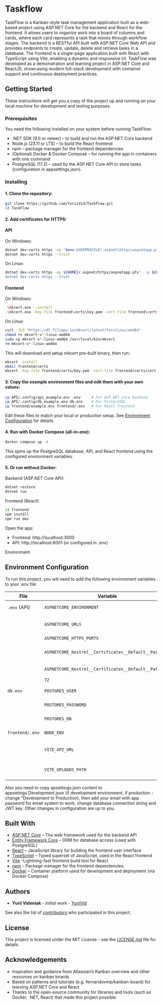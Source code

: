 # Taskflow

TaskFlow is a Kanban-style task management application built as a web-based project using ASP.NET Core for the backend and React for the frontend. It allows users to organize work into a board of columns and cards, where each card represents a task that moves through workflow stages.  The backend is a RESTful API built with ASP.NET Core Web API and provides endpoints to create, update, delete and retrieve tasks in a database. The frontend is a single-page application built with React with TypeScript using Vite, enabling a dynamic and responsive UI. TaskFlow was developed as a demonstration and learning project in ASP.NET Core and ReactJS, showcasing modern full-stack development with container support and continuous deployment practices.

## Getting Started

These instructions will get you a copy of the project up and running on your local machine for development and testing purposes.

### Prerequisites

You need the following installed on your system before running TaskFlow:
- .NET SDK (9.0 or newer) – to build and run the ASP.NET Core backend
- Node.js (23.11 or LTS) – to build the React frontend
- npm – package manager for the frontend dependencies
- (Optional) Docker & Docker Compose – for running the app in containers with one command
- PostgreSQL (17.2)  – used by the ASP.NET Core API to store tasks (configuration in appsettings.json).

### Installing

#### 1. Clone the repository:

```bash
git clone https://github.com/YuriiVid/TaskFlow.git
cd TaskFlow
```

#### 2. Add certificates for HTTPS:

#### API

On Windows:
```bash
dotnet dev-certs https -ep "$env:USERPROFILE\.aspnet\https\aspnetapp.pfx"  -p $CREDENTIAL_PLACEHOLDER$
dotnet dev-certs https --trust
```

On Linux:
```bash
dotnet dev-certs https -ep ${HOME}/.aspnet/https/aspnetapp.pfx"  -p $CREDENTIAL_PLACEHOLDER
dotnet dev-certs https --trust
```

#### Frontend

On Windows:
```bash
.\mkcert.exe --install
.\mkcert.exe -key-file frontend\certs\key.pem -cert-file frontend\certs\cert.pem localhost 127.0.0.1 ::1
```
On Linux:
```bash 
curl -JLO "https://dl.filippo.io/mkcert/latest?for=linux/amd64"
chmod +x mkcert-v*-linux-amd64
sudo cp mkcert-v*-linux-amd64 /usr/local/bin/mkcert
rm mkcert-v*-linux-amd64
```
This will download and setup mkcert pre-built binary, then run:
```bash
mkcert -install
mkdir frontend/certs
mkcert -key-file frontend/certs/key.pem -cert-file frontend/certs/cert.pem localhost 127.0.0.1 ::1
```
#### 3. Copy the example environment files and edit them with your own values:

```bash
cp API/.config/api_example.env .env     # For ASP.NET Core backend
cp API/.config/db_example.env db.env    # For PostgreSQL
cp frontend/example.env frontend/.env   # For React frontend
```
Edit these files to match your local or production setup. See [Environment Configuration](#environment-configuration) for details.

#### 4. Run with Docker Compose (all-in-one):

```bash
docker compose up -d
```
This spins up the PostgreSQL database, API, and React frontend using the configured environment variables.

#### 5. Or run without Docker:

Backend (ASP.NET Core API):

```bash
dotnet restore
dotnet run
```
Frontend (React):

```bash
cd frontend
npm install
npm run dev
```
Open the app:

- Frontend: http://localhost:3000
- API: http://localhost:8001 (or configured in .env)

Environment

## Environment Configuration

To run this project, you will need to add the following environment variables to your .env file

| **File**        | **Variable**                                          | **Description**                  | **Example**              |
| --------------- | ----------------------------------------------------- | -------------------------------- | ------------------------ |
| `.env` (API)    | `ASPNETCORE_ENVIRONMENT`                              | ASP.NET environment              | `Development`            |
|                 | `ASPNETCORE_URLS`                                     | URLs to bind the server to       | `https://localhost:8001` |
|                 | `ASPNETCORE_HTTPS_PORTS`                              | HTTPS port                       | `8001`                   |
|                 | `ASPNETCORE_Kestrel__Certificates__Default__Password` | Password for HTTPS certificate   | `yourpassword`           |
|                 | `ASPNETCORE_Kestrel__Certificates__Default__Path`     | Path to the `.pfx` file          | `./localhost.pfx`        |
|                 | `TZ`                                                  | Timezone                         | `UTC`            |
| `db.env`        | `POSTGRES_USER`                                       | Database username                | `taskflow`               |
|                 | `POSTGRES_PASSWORD`                                   | Database password                | `supersecret`            |
|                 | `POSTGRES_DB`                                         | Name of the database             | `taskflowdb`             |
| `frontend/.env` | `NODE_ENV`                                            | Frontend environment             | `development`            |
|                 | `VITE_API_URL`                                        | Backend API base URL             | `https://localhost:5001` |
|                 | `VITE_UPLOADS_PATH`                                   | Path for file uploads (optional) | `/uploads`               |

Also you need to copy apsettings.json content to appsetings.Development.json (if development environment, if production - change "Development to Production), then add your email with app password for email system to work, change database connection string and JWT key. Other changes in configuration are up to you. 

## Built With

* [ASP.NET Core](https://dotnet.microsoft.com/en-us/apps/aspnet) – The web framework used for the backend API
* [Entity Framework Core](https://learn.microsoft.com/en-us/ef/core) – ORM for database access (used with PostgreSQL)
* [React](https://react.dev) – JavaScript library for building the frontend user interface
* [TypeScript](https://www.typescriptlang.org) – Typed superset of JavaScript, used in the React frontend
* [Vite](https://vite.dev) –Lightning-fast frontend build tool for React
* [npm](https://www.npmjs.com) – Package manager for the frontend dependencies.
* [Docker](https://www.docker.com) – Container platform used for development and deployment (via Docker Compose)

## Authors

* **Yurii Vidoniak** - *Initial work* - [YuriiVid](https://github.com/YuriiVid)

See also the list of [contributors](https://github.com/YuriiVid/TaskFlow/contributors) who participated in this project.

## License

This project is licensed under the MIT License - see the [LICENSE.md](LICENSE.md) file for details

## Acknowledgements

* Inspiration and guidance from Atlassian’s Kanban overview and other resources on kanban boards
* Based on patterns and tutorials (e.g. fernandovmp/kanban-board) for learning ASP.NET Core and React
* Thanks to the open-source community for libraries and tools (such as Docker, .NET, React) that made this project possible.
